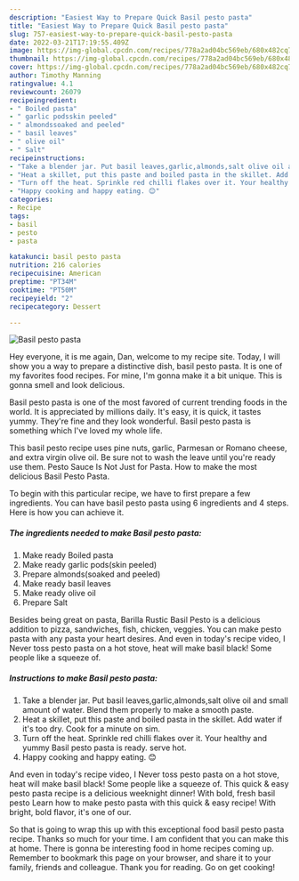 ```yaml
---
description: "Easiest Way to Prepare Quick Basil pesto pasta"
title: "Easiest Way to Prepare Quick Basil pesto pasta"
slug: 757-easiest-way-to-prepare-quick-basil-pesto-pasta
date: 2022-03-21T17:19:55.409Z
image: https://img-global.cpcdn.com/recipes/778a2ad04bc569eb/680x482cq70/basil-pesto-pasta-recipe-main-photo.jpg
thumbnail: https://img-global.cpcdn.com/recipes/778a2ad04bc569eb/680x482cq70/basil-pesto-pasta-recipe-main-photo.jpg
cover: https://img-global.cpcdn.com/recipes/778a2ad04bc569eb/680x482cq70/basil-pesto-pasta-recipe-main-photo.jpg
author: Timothy Manning
ratingvalue: 4.1
reviewcount: 26079
recipeingredient:
- " Boiled pasta"
- " garlic podsskin peeled"
- " almondssoaked and peeled"
- " basil leaves"
- " olive oil"
- " Salt"
recipeinstructions:
- "Take a blender jar. Put basil leaves,garlic,almonds,salt olive oil and small amount of water. Blend them properly to make a smooth paste."
- "Heat a skillet, put this paste and boiled pasta in the skillet. Add water if it&#39;s too dry. Cook for a minute on sim."
- "Turn off the heat. Sprinkle red chilli flakes over it. Your healthy and yummy Basil pesto pasta is ready. serve hot."
- "Happy cooking and happy eating. 😊"
categories:
- Recipe
tags:
- basil
- pesto
- pasta

katakunci: basil pesto pasta 
nutrition: 216 calories
recipecuisine: American
preptime: "PT34M"
cooktime: "PT50M"
recipeyield: "2"
recipecategory: Dessert

---
```



![Basil pesto pasta](https://img-global.cpcdn.com/recipes/778a2ad04bc569eb/680x482cq70/basil-pesto-pasta-recipe-main-photo.jpg)

Hey everyone, it is me again, Dan, welcome to my recipe site. Today, I will show you a way to prepare a distinctive dish, basil pesto pasta. It is one of my favorites food recipes. For mine, I'm gonna make it a bit unique. This is gonna smell and look delicious.

Basil pesto pasta is one of the most favored of current trending foods in the world. It is appreciated by millions daily. It's easy, it is quick, it tastes yummy. They're fine and they look wonderful. Basil pesto pasta is something which I've loved my whole life.

This basil pesto recipe uses pine nuts, garlic, Parmesan or Romano cheese, and extra virgin olive oil. Be sure not to wash the leave until you&#39;re ready use them. Pesto Sauce Is Not Just for Pasta. How to make the most delicious Basil Pesto Pasta.


To begin with this particular recipe, we have to first prepare a few ingredients. You can have basil pesto pasta using 6 ingredients and 4 steps. Here is how you can achieve it.

<!--inarticleads1-->

##### The ingredients needed to make Basil pesto pasta:

1. Make ready  Boiled pasta
1. Make ready  garlic pods(skin peeled)
1. Prepare  almonds(soaked and peeled)
1. Make ready  basil leaves
1. Make ready  olive oil
1. Prepare  Salt


Besides being great on pasta, Barilla Rustic Basil Pesto is a delicious addition to pizza, sandwiches, fish, chicken, veggies. You can make pesto pasta with any pasta your heart desires. And even in today&#39;s recipe video, I Never toss pesto pasta on a hot stove, heat will make basil black! Some people like a squeeze of. 

<!--inarticleads2-->

##### Instructions to make Basil pesto pasta:

1. Take a blender jar. Put basil leaves,garlic,almonds,salt olive oil and small amount of water. Blend them properly to make a smooth paste.
1. Heat a skillet, put this paste and boiled pasta in the skillet. Add water if it&#39;s too dry. Cook for a minute on sim.
1. Turn off the heat. Sprinkle red chilli flakes over it. Your healthy and yummy Basil pesto pasta is ready. serve hot.
1. Happy cooking and happy eating. 😊


And even in today&#39;s recipe video, I Never toss pesto pasta on a hot stove, heat will make basil black! Some people like a squeeze of. This quick &amp; easy pesto pasta recipe is a delicious weeknight dinner! With bold, fresh basil pesto Learn how to make pesto pasta with this quick &amp; easy recipe! With bright, bold flavor, it&#39;s one of our. 

So that is going to wrap this up with this exceptional food basil pesto pasta recipe. Thanks so much for your time. I am confident that you can make this at home. There is gonna be interesting food in home recipes coming up. Remember to bookmark this page on your browser, and share it to your family, friends and colleague. Thank you for reading. Go on get cooking!
